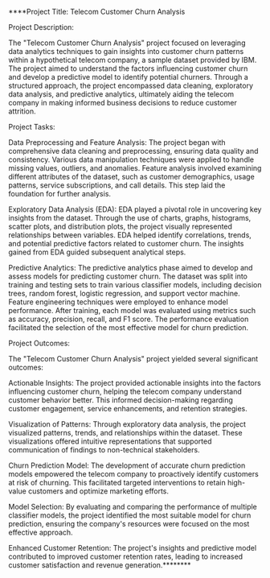 ****Project Title: Telecom Customer Churn Analysis

Project Description:

The "Telecom Customer Churn Analysis" project focused on leveraging data analytics techniques to gain insights into customer churn patterns within a hypothetical telecom company, a sample dataset provided by IBM. The project aimed to understand the factors influencing customer churn and develop a predictive model to identify potential churners. Through a structured approach, the project encompassed data cleaning, exploratory data analysis, and predictive analytics, ultimately aiding the telecom company in making informed business decisions to reduce customer attrition.

Project Tasks:

Data Preprocessing and Feature Analysis: The project began with comprehensive data cleaning and preprocessing, ensuring data quality and consistency. Various data manipulation techniques were applied to handle missing values, outliers, and anomalies. Feature analysis involved examining different attributes of the dataset, such as customer demographics, usage patterns, service subscriptions, and call details. This step laid the foundation for further analysis.

Exploratory Data Analysis (EDA): EDA played a pivotal role in uncovering key insights from the dataset. Through the use of charts, graphs, histograms, scatter plots, and distribution plots, the project visually represented relationships between variables. EDA helped identify correlations, trends, and potential predictive factors related to customer churn. The insights gained from EDA guided subsequent analytical steps.

Predictive Analytics: The predictive analytics phase aimed to develop and assess models for predicting customer churn. The dataset was split into training and testing sets to train various classifier models, including decision trees, random forest, logistic regression, and support vector machine. Feature engineering techniques were employed to enhance model performance. After training, each model was evaluated using metrics such as accuracy, precision, recall, and F1 score. The performance evaluation facilitated the selection of the most effective model for churn prediction.

Project Outcomes:

The "Telecom Customer Churn Analysis" project yielded several significant outcomes:

Actionable Insights: The project provided actionable insights into the factors influencing customer churn, helping the telecom company understand customer behavior better. This informed decision-making regarding customer engagement, service enhancements, and retention strategies.

Visualization of Patterns: Through exploratory data analysis, the project visualized patterns, trends, and relationships within the dataset. These visualizations offered intuitive representations that supported communication of findings to non-technical stakeholders.

Churn Prediction Model: The development of accurate churn prediction models empowered the telecom company to proactively identify customers at risk of churning. This facilitated targeted interventions to retain high-value customers and optimize marketing efforts.

Model Selection: By evaluating and comparing the performance of multiple classifier models, the project identified the most suitable model for churn prediction, ensuring the company's resources were focused on the most effective approach.

Enhanced Customer Retention: The project's insights and predictive model contributed to improved customer retention rates, leading to increased customer satisfaction and revenue generation.********
